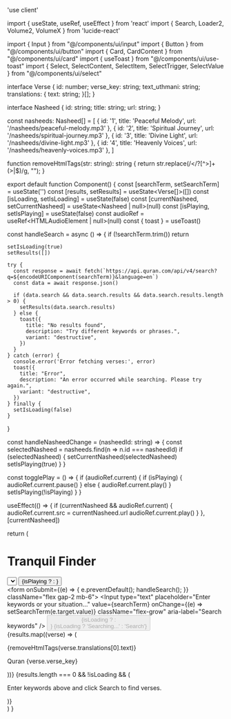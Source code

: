 'use client'

import { useState, useRef, useEffect } from 'react'
import { Search, Loader2, Volume2, VolumeX } from 'lucide-react'

import { Input } from "@/components/ui/input"
import { Button } from "@/components/ui/button"
import { Card, CardContent } from "@/components/ui/card"
import { useToast } from "@/components/ui/use-toast"
import { Select, SelectContent, SelectItem, SelectTrigger, SelectValue } from "@/components/ui/select"

interface Verse {
  id: number;
  verse_key: string;
  text_uthmani: string;
  translations: {
    text: string;
  }[];
}

interface Nasheed {
  id: string;
  title: string;
  url: string;
}

const nasheeds: Nasheed[] = [
  { id: '1', title: 'Peaceful Melody', url: '/nasheeds/peaceful-melody.mp3' },
  { id: '2', title: 'Spiritual Journey', url: '/nasheeds/spiritual-journey.mp3' },
  { id: '3', title: 'Divine Light', url: '/nasheeds/divine-light.mp3' },
  { id: '4', title: 'Heavenly Voices', url: '/nasheeds/heavenly-voices.mp3' },
]

function removeHtmlTags(str: string): string {
  return str.replace(/<\/?[^>]+(>|$)/g, "");
}

export default function Component() {
  const [searchTerm, setSearchTerm] = useState('')
  const [results, setResults] = useState<Verse[]>([])
  const [isLoading, setIsLoading] = useState(false)
  const [currentNasheed, setCurrentNasheed] = useState<Nasheed | null>(null)
  const [isPlaying, setIsPlaying] = useState(false)
  const audioRef = useRef<HTMLAudioElement | null>(null)
  const { toast } = useToast()

  const handleSearch = async () => {
    if (!searchTerm.trim()) return

    setIsLoading(true)
    setResults([])

    try {
      const response = await fetch(`https://api.quran.com/api/v4/search?q=${encodeURIComponent(searchTerm)}&language=en`)
      const data = await response.json()

      if (data.search && data.search.results && data.search.results.length > 0) {
        setResults(data.search.results)
      } else {
        toast({
          title: "No results found",
          description: "Try different keywords or phrases.",
          variant: "destructive",
        })
      }
    } catch (error) {
      console.error('Error fetching verses:', error)
      toast({
        title: "Error",
        description: "An error occurred while searching. Please try again.",
        variant: "destructive",
      })
    } finally {
      setIsLoading(false)
    }
  }

  const handleNasheedChange = (nasheedId: string) => {
    const selectedNasheed = nasheeds.find(n => n.id === nasheedId)
    if (selectedNasheed) {
      setCurrentNasheed(selectedNasheed)
      setIsPlaying(true)
    }
  }

  const togglePlay = () => {
    if (audioRef.current) {
      if (isPlaying) {
        audioRef.current.pause()
      } else {
        audioRef.current.play()
      }
      setIsPlaying(!isPlaying)
    }
  }

  useEffect(() => {
    if (currentNasheed && audioRef.current) {
      audioRef.current.src = currentNasheed.url
      audioRef.current.play()
    }
  }, [currentNasheed])

  return (
    <div className="min-h-screen bg-gradient-to-b from-blue-100 to-green-100 flex flex-col items-center p-8">
      <h1 className="text-4xl font-bold text-blue-600 mb-8">Tranquil Finder</h1>
      <Card className="w-full max-w-2xl bg-white/80 backdrop-blur-sm">
        <CardContent className="p-6">
          <div className="flex items-center gap-4 mb-6">
            <Select onValueChange={handleNasheedChange}>
              <SelectTrigger className="w-[200px]">
                <SelectValue placeholder="Choose a nasheed" />
              </SelectTrigger>
              <SelectContent>
                {nasheeds.map((nasheed) => (
                  <SelectItem key={nasheed.id} value={nasheed.id}>
                    {nasheed.title}
                  </SelectItem>
                ))}
              </SelectContent>
            </Select>
            <Button onClick={togglePlay} variant="outline" size="icon">
              {isPlaying ? <VolumeX className="h-4 w-4" /> : <Volume2 className="h-4 w-4" />}
            </Button>
          </div>
          <form onSubmit={(e) => { e.preventDefault(); handleSearch(); }} className="flex gap-2 mb-6">
            <Input 
              type="text" 
              placeholder="Enter keywords or your situation..." 
              value={searchTerm}
              onChange={(e) => setSearchTerm(e.target.value)}
              className="flex-grow"
              aria-label="Search keywords"
            />
            <Button type="submit" disabled={isLoading}>
              {isLoading ? <Loader2 className="h-4 w-4 animate-spin" /> : <Search className="h-4 w-4 mr-2" />}
              {isLoading ? 'Searching...' : 'Search'}
            </Button>
          </form>
          <div className="space-y-4">
            {results.map((verse) => (
              <Card key={verse.id} className="bg-white/60">
                <CardContent className="p-4">
                  <p className="text-gray-800 mb-2">{removeHtmlTags(verse.translations[0].text)}</p>
                  <p className="text-sm text-blue-600 font-medium">
                    Quran {verse.verse_key}
                  </p>
                </CardContent>
              </Card>
            ))}
            {results.length === 0 && !isLoading && (
              <p className="text-center text-gray-600">Enter keywords above and click Search to find verses.</p>
            )}
          </div>
        </CardContent>
      </Card>
      <audio ref={audioRef} loop />
    </div>
  )
}
